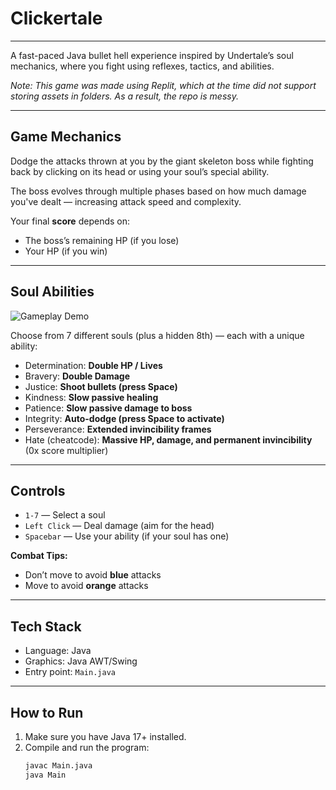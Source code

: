 # Clickertale

---

A fast-paced Java bullet hell experience inspired by Undertale’s soul mechanics, where you fight using reflexes, tactics, and abilities.

*Note: This game was made using Replit, which at the time did not support storing assets in folders. As a result, the repo is messy.*

---

## Game Mechanics

Dodge the attacks thrown at you by the giant skeleton boss while fighting back by clicking on its head or using your soul’s special ability.

The boss evolves through multiple phases based on how much damage you've dealt — increasing attack speed and complexity.

Your final **score** depends on:
- The boss’s remaining HP (if you lose)
- Your HP (if you win)

---

## Soul Abilities

![Gameplay Demo](readmeassets/ezgif-1dd95083fc743c.gif)

Choose from 7 different souls (plus a hidden 8th) — each with a unique ability:

- Determination: **Double HP / Lives**
- Bravery: **Double Damage**
- Justice: **Shoot bullets (press Space)**
- Kindness: **Slow passive healing**
- Patience: **Slow passive damage to boss**
- Integrity: **Auto-dodge (press Space to activate)**
- Perseverance: **Extended invincibility frames**
- Hate (cheatcode): **Massive HP, damage, and permanent invincibility** (0x score multiplier)

---

## Controls

- `1-7` — Select a soul
- `Left Click` — Deal damage (aim for the head)
- `Spacebar` — Use your ability (if your soul has one)

**Combat Tips:**
- Don’t move to avoid **blue** attacks
- Move to avoid **orange** attacks

---

## Tech Stack

- Language: Java
- Graphics: Java AWT/Swing
- Entry point: `Main.java`

---

## How to Run

1. Make sure you have Java 17+ installed.
2. Compile and run the program:
   ```bash
   javac Main.java
   java Main

